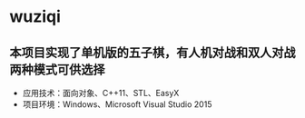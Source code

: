 # wuziqi
## 本项目实现了单机版的五子棋，有人机对战和双人对战两种模式可供选择
- 应用技术：面向对象、C++11、STL、EasyX
- 项目环境：Windows、Microsoft Visual Studio 2015
